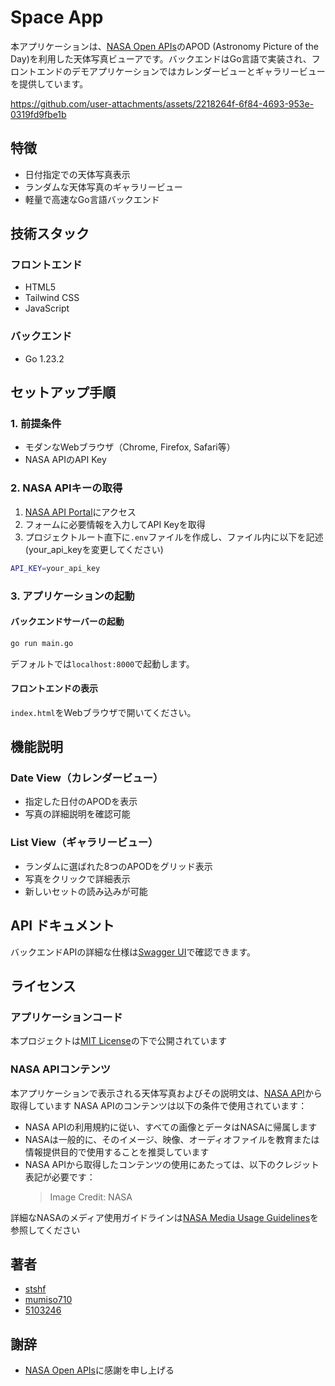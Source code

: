 # Space App
本アプリケーションは、[NASA Open APIs](https://api.nasa.gov/)のAPOD (Astronomy Picture of the Day)を利用した天体写真ビューアです。バックエンドはGo言語で実装され、フロントエンドのデモアプリケーションではカレンダービューとギャラリービューを提供しています。

https://github.com/user-attachments/assets/2218264f-6f84-4693-953e-0319fd9fbe1b

## 特徴
- 日付指定での天体写真表示
- ランダムな天体写真のギャラリービュー
- 軽量で高速なGo言語バックエンド

## 技術スタック
### フロントエンド
- HTML5
- Tailwind CSS
- JavaScript

### バックエンド
- Go 1.23.2

## セットアップ手順

### 1. 前提条件
- モダンなWebブラウザ（Chrome, Firefox, Safari等）
- NASA APIのAPI Key

### 2. NASA APIキーの取得
1. [NASA API Portal](https://api.nasa.gov/)にアクセス
2. フォームに必要情報を入力してAPI Keyを取得
3. プロジェクトルート直下に`.env`ファイルを作成し、ファイル内に以下を記述(your_api_keyを変更してください)
```bash
API_KEY=your_api_key
```

### 3. アプリケーションの起動
#### バックエンドサーバーの起動
```bash
go run main.go
```
デフォルトでは`localhost:8000`で起動します。

#### フロントエンドの表示
`index.html`をWebブラウザで開いてください。

## 機能説明

### Date View（カレンダービュー）
- 指定した日付のAPODを表示
- 写真の詳細説明を確認可能

### List View（ギャラリービュー）
- ランダムに選ばれた8つのAPODをグリッド表示
- 写真をクリックで詳細表示
- 新しいセットの読み込みが可能

## API ドキュメント
バックエンドAPIの詳細な仕様は[Swagger UI](https://recursion-teamdev-go-lang-teamc.github.io/space-app/swagger/)で確認できます。

## ライセンス

### アプリケーションコード
本プロジェクトは[MIT License](LICENSE)の下で公開されています

### NASA APIコンテンツ
本アプリケーションで表示される天体写真およびその説明文は、[NASA API](https://api.nasa.gov/)から取得しています
NASA APIのコンテンツは以下の条件で使用されています：

- NASA APIの利用規約に従い、すべての画像とデータはNASAに帰属します
- NASAは一般的に、そのイメージ、映像、オーディオファイルを教育または情報提供目的で使用することを推奨しています
- NASA APIから取得したコンテンツの使用にあたっては、以下のクレジット表記が必要です：
  > Image Credit: NASA

詳細なNASAのメディア使用ガイドラインは[NASA Media Usage Guidelines](https://www.nasa.gov/nasa-brand-center/images-and-media/)を参照してください

## 著者
- [stshf](https://github.com/stshf)
- [mumiso710](https://github.com/mumiso710)
- [5103246](https://github.com/5103246)

## 謝辞
- [NASA Open APIs](https://api.nasa.gov/)に感謝を申し上げる
